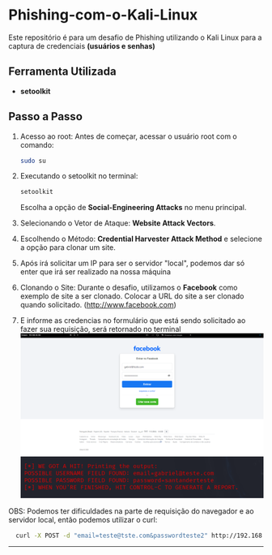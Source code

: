 # Phishing-com-o-Kali-Linux
Este repositório é para um desafio de Phishing utilizando o Kali Linux para a captura de credenciais **(usuários e senhas)**

## Ferramenta Utilizada
- **setoolkit**

## Passo a Passo

1. Acesso ao root: Antes de começar, acessar o usuário root com o comando:
   ```bash
   sudo su
   ```
2. Executando o setoolkit no terminal:
   ```bash
   setoolkit
   ```
   Escolha a opção de **Social-Engineering Attacks** no menu principal.
   
3. Selecionando o Vetor de Ataque: **Website Attack Vectors**.

4. Escolhendo o Método: **Credential Harvester Attack Method** e selecione a opção para clonar um site.
   
5. Após irá solicitar um IP para ser o servidor "local", podemos dar só enter que irá ser realizado na nossa máquina
   
6. Clonando o Site: Durante o desafio, utilizamos o **Facebook** como exemplo de site a ser clonado. Colocar a URL do site a ser clonado quando solicitado. (http://www.facebook.com)
   
7. E  informe as credencias no formulário que está sendo solicitado ao fazer sua requisição, será retornado no terminal
   ![Imagem de exemplo](Screenshot_9.png)
![Imagem de exemplo](Screenshot_10.png)

OBS: Podemos ter dificuldades na parte de requisição do navegador e ao servidor local, então podemos utilizar o curl:
 ```bash
   curl -X POST -d "email=teste@tste.com&passwordteste2" http://192.168.18.160
   ```
---
